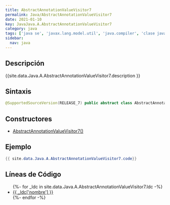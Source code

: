 ```yaml
---
title: AbstractAnnotationValueVisitor7
permalink: Java/AbstractAnnotationValueVisitor7
date: 2021-01-10
key: JavaJava.A.AbstractAnnotationValueVisitor7
category: java
tags: ['java se', 'javax.lang.model.util', 'java.compiler', 'clase java', 'Java 1.7']
sidebar: 
  nav: java
---
```


## Descripción
{{site.data.Java.A.AbstractAnnotationValueVisitor7.description }}

## Sintaxis
~~~java
@SupportedSourceVersion(RELEASE_7) public abstract class AbstractAnnotationValueVisitor7<R,P> extends AbstractAnnotationValueVisitor6<R,P>
~~~

## Constructores
* [AbstractAnnotationValueVisitor7()](/Java/AbstractAnnotationValueVisitor7/AbstractAnnotationValueVisitor7/)

## Ejemplo
~~~java
{{ site.data.Java.A.AbstractAnnotationValueVisitor7.code}}
~~~

## Líneas de Código
<ul>
{%- for _ldc in site.data.Java.A.AbstractAnnotationValueVisitor7.ldc -%}
   <li>
       <a href="{{_ldc['url'] }}">{{ _ldc['nombre'] }}</a>
   </li>
{%- endfor -%}
</ul>

